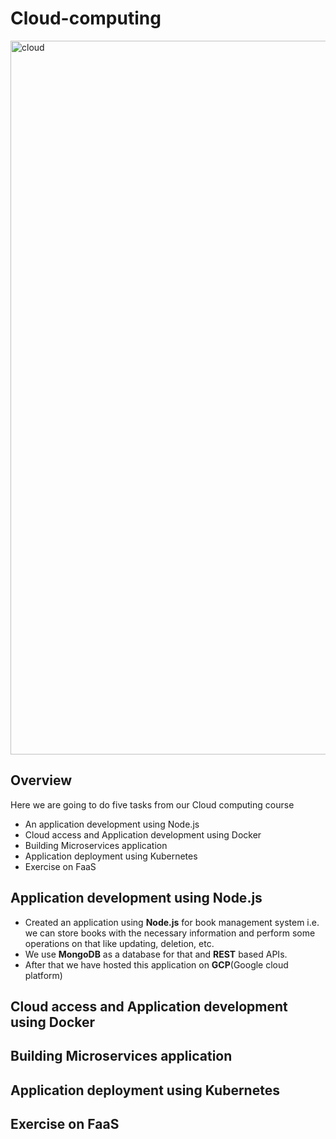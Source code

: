 # Cloud-computing

<img width="1142" alt="cloud" src="https://user-images.githubusercontent.com/47475044/170841797-ba91a12a-a8da-4b9e-83d1-c90cff0e3b08.png">




## Overview
Here we are going to do five tasks from our Cloud computing course
- An application development using Node.js
- Cloud access and Application development using Docker
- Building Microservices application
- Application deployment using Kubernetes
- Exercise on FaaS


## Application development using Node.js
- Created an application using **Node.js** for book management system i.e. we can store books with the necessary information and perform some operations on that like updating, deletion, etc.
- We use **MongoDB** as a database for that and **REST** based APIs.
- After that we have hosted this application on **GCP**(Google cloud platform)

## Cloud access and Application development using Docker
## Building Microservices application
## Application deployment using Kubernetes
## Exercise on FaaS

